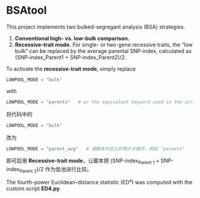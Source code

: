 # BSAtool

This project implements two bulked-segregant analysis (BSA) strategies.

1. **Conventional high- vs. low-bulk comparison.**
2. **Recessive-trait mode.** For single- or two-gene recessive traits, the “low bulk” can be replaced by the average parental SNP-index, calculated as (SNP-index\_Parent1 + SNP-index\_Parent2)/2.

To activate the **recessive-trait mode**, simply replace

```python
LOWPOOL_MODE = "bulk"
```

with

```python
LOWPOOL_MODE = "parents"   # or the equivalent keyword used in the script, e.g. "parents"
```

将代码中的

```python
LOWPOOL_MODE = "bulk"
```

改为

```python
LOWPOOL_MODE = "parent_avg"   # 或脚本中定义的等价关键字，例如 "parents"
```

即可启用 **Recessive-trait mode**，让脚本把
$(\text{SNP-index}_{\text{Parent 1}} + \text{SNP-index}_{\text{Parent 2}}) / 2$
作为低池进行比较。



The fourth-power Euclidean-distance statistic (ED⁴) was computed with the custom script **ED4.py**.

